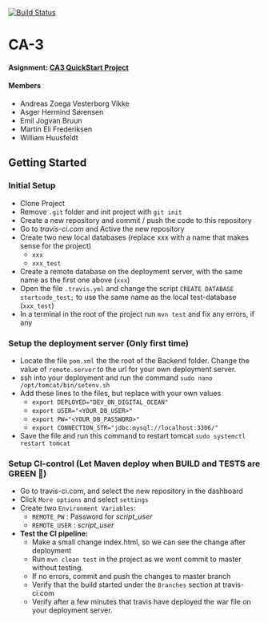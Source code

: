 [![Build Status](https://travis-ci.org/asgerhs/CA-3.svg?branch=master)](https://travis-ci.org/asgerhs/CA-3)

# CA-3

#### Asignment: [CA3 QuickStart Project](https://github.com/asgerhs/CA-3/blob/Developer/CA3-QuickStart-project.pdf)

#### Members
- Andreas Zoega Vesterborg Vikke
- Asger Hermind Sørensen
- Emil Jogvan Bruun
- Martin Eli Frederiksen
- William Huusfeldt


## Getting Started

### Initial Setup
- Clone Project
- Remove `.git` folder and init project with `git init`
- Create a new repository and commit / push the code to this repository
- Go to *travis-ci.com* and Active the new repository
- Create two new local databases (replace xxx with a name that makes sense for the project)
	- `xxx`
	- `xxx_test`
- Create a remote database on the deployment server, with the same name as the first one above (`xxx`)
- Open the file `.travis.yml` and change the script `CREATE DATABASE startcode_test;` to use the same name as the local test-database (`xxx_test`)
- In a terminal in the root of the project run `mvn test` and fix any errors, if any

### Setup the deployment server (Only first time)
- Locate the file `pom.xml` the the root of the Backend folder. Change the value of `remote.server` to the url for your own deployment server.
- ssh into your deployment and run the command `sudo nano /opt/tomcat/bin/setenv.sh`
- Add these lines to the files, but replace with your own values
	- `export DEPLOYED="DEV_ON_DIGITAL_OCEAN"`
	- `export USER="<YOUR_DB_USER>"`
	- `export PW="<YOUR_DB_PASSWORD>"`
	- `export CONNECTION_STR="jdbc:mysql://localhost:3306/"`
- Save the file and run this command to restart tomcat `sudo systemctl restart tomcat`

### Setup CI-control (Let Maven deploy when BUILD and TESTS are GREEN &#x1F49A;)
- Go to travis-ci.com, and select the new repository in the dashboard
- Click `More options` and select `settings`
- Create two `Environment Variables`:
	- `REMOTE_PW` : Password for *script_user*
	- `REMOTE_USER` : *script_user*
- **Test the CI pipeline:**
	- Make a small change index.html, so we can see the change after deployment
	- Run `mvn clean test` in the project as we wont commit to master without testing.
	- If no errors, commit and push the changes to master branch
	- Verify that the build started under the `Branches` section at travis-ci.com
	- Verify after a few minutes that travis have deployed the war file on your deployment server.